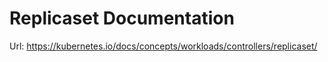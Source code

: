 # Replicaset Documentation
Url: https://kubernetes.io/docs/concepts/workloads/controllers/replicaset/
